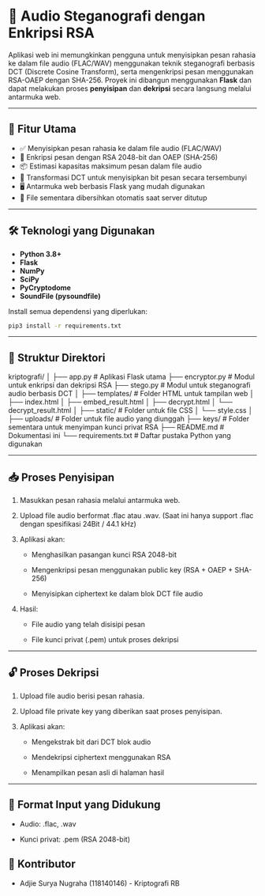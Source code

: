 # 🔐 Audio Steganografi dengan Enkripsi RSA

Aplikasi web ini memungkinkan pengguna untuk menyisipkan pesan rahasia ke dalam file audio (FLAC/WAV) menggunakan teknik steganografi berbasis DCT (Discrete Cosine Transform), serta mengenkripsi pesan menggunakan RSA-OAEP dengan SHA-256. Proyek ini dibangun menggunakan **Flask** dan dapat melakukan proses **penyisipan** dan **dekripsi** secara langsung melalui antarmuka web.

---

## 🚀 Fitur Utama

- ✅ Menyisipkan pesan rahasia ke dalam file audio (FLAC/WAV)
- 🔐 Enkripsi pesan dengan RSA 2048-bit dan OAEP (SHA-256)
- 📦 Estimasi kapasitas maksimum pesan dalam file audio
- 🧠 Transformasi DCT untuk menyisipkan bit pesan secara tersembunyi
- 🖥️ Antarmuka web berbasis Flask yang mudah digunakan
- 🧼 File sementara dibersihkan otomatis saat server ditutup

---

## 🛠️ Teknologi yang Digunakan

- **Python 3.8+**
- **Flask**
- **NumPy**
- **SciPy**
- **PyCryptodome**
- **SoundFile (pysoundfile)**

Install semua dependensi yang diperlukan:

```bash
pip3 install -r requirements.txt
```

---

## 📂 Struktur Direktori

kriptografi/
│
├── app.py # Aplikasi Flask utama
├── encryptor.py # Modul untuk enkripsi dan dekripsi RSA
├── stego.py # Modul untuk steganografi audio berbasis DCT
│
├── templates/ # Folder HTML untuk tampilan web
│ ├── index.html
│ ├── embed_result.html
│ ├── decrypt.html
│ └── decrypt_result.html
│
├── static/ # Folder untuk file CSS
│ └── style.css
│
├── uploads/ # Folder untuk file audio yang diunggah
├── keys/ # Folder sementara untuk menyimpan kunci privat RSA
├── README.md # Dokumentasi ini
└── requirements.txt # Daftar pustaka Python yang digunakan

---

## 📥 Proses Penyisipan

1. Masukkan pesan rahasia melalui antarmuka web.

2. Upload file audio berformat .flac atau .wav. (Saat ini hanya support .flac dengan spesifikasi 24Bit / 44.1 kHz)

3. Aplikasi akan:

   - Menghasilkan pasangan kunci RSA 2048-bit

   - Mengenkripsi pesan menggunakan public key (RSA + OAEP + SHA-256)

   - Menyisipkan ciphertext ke dalam blok DCT file audio

4. Hasil:

   - File audio yang telah disisipi pesan

   - File kunci privat (.pem) untuk proses dekripsi

---

## 🔓 Proses Dekripsi

1. Upload file audio berisi pesan rahasia.

2. Upload file private key yang diberikan saat proses penyisipan.

3. Aplikasi akan:

   - Mengekstrak bit dari DCT blok audio

   - Mendekripsi ciphertext menggunakan RSA

   - Menampilkan pesan asli di halaman hasil

---

## 📄 Format Input yang Didukung

- Audio: .flac, .wav

- Kunci privat: .pem (RSA 2048-bit)

## 👤 Kontributor

- Adjie Surya Nugraha (118140146) - Kriptografi RB
